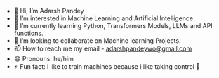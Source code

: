 - 👋 Hi, I’m Adarsh Pandey
- 👀 I’m interested in Machine Learning and Artificial Intelligence
- 🌱 I’m currently learning Python, Transformers Models, LLMs and API functions.
- 💞️ I’m looking to collaborate on Machine learning Projects.
- 📫 How to reach me my email - adarshpandeywo@gmail.com
- 😄 Pronouns: he/him
- ⚡ Fun fact: i like to train machines because i like taking control 🤖

<!---
AdarshP2/AdarshP2 is a ✨ special ✨ repository because its `README.md` (this file) appears on your GitHub profile.
You can click the Preview link to take a look at your changes.
--->
